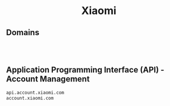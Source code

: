 


<h1 align="center">Xiaomi</h1>  


## Domains


```html

```  

<br>

## Application Programming Interface (API) - Account Management


```html
api.account.xiaomi.com
account.xiaomi.com
```  

<br>

